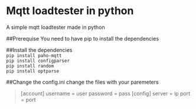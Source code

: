 # Mqtt loadtester in python 
 A simple mqtt loadtester made in python

##Prerequise
You need to have pip to install the dependencies

##Install the dependencies<br/>
`pip install paho-mqtt`<br/>
`pip install configparser`<br/>
`pip install random`<br/>
`pip install optparse`<br/>
 
##Change the config.ini
change the files with your paremeters

>[account]
>username = user
>password = pass
>[config]
>server = ip
>port = port
